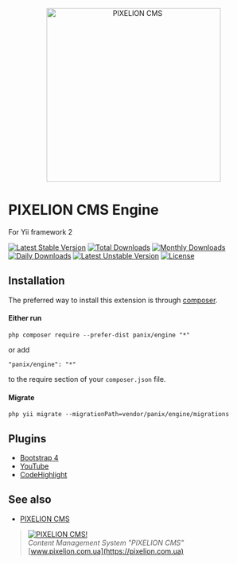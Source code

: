 <p align="center">
  <a href="https://pixelion.com.ua"><img src="https://pixelion.com.ua/uploads/logo2.svg" width="350" alt="PIXELION CMS"/></a>
</p>

# PIXELION CMS Engine

For Yii framework 2

[![Latest Stable Version](https://poser.pugx.org/panix/engine/v/stable)](https://packagist.org/packages/panix/engine)
[![Total Downloads](https://poser.pugx.org/panix/engine/downloads)](https://packagist.org/packages/panix/engine)
[![Monthly Downloads](https://poser.pugx.org/panix/engine/d/monthly)](https://packagist.org/packages/panix/engine)
[![Daily Downloads](https://poser.pugx.org/panix/engine/d/daily)](https://packagist.org/packages/panix/engine)
[![Latest Unstable Version](https://poser.pugx.org/panix/engine/v/unstable)](https://packagist.org/packages/panix/engine)
[![License](https://poser.pugx.org/panix/engine/license)](https://packagist.org/packages/panix/engine)


## Installation

The preferred way to install this extension is through [composer](http://getcomposer.org/download/).

#### Either run

```
php composer require --prefer-dist panix/engine "*"
```

or add

```
"panix/engine": "*"
```

to the require section of your `composer.json` file.


#### Migrate
```
php yii migrate --migrationPath=vendor/panix/engine/migrations
```


## Plugins
- [Bootstrap 4](plugins/bootstrap)
- [YouTube](plugins/web/youtube)
- [CodeHighlight](plugins/content/codehighlight)


## See also
- [PIXELION CMS](https://pixelion.com.ua)


> [![PIXELION CMS!](https://pixelion.com.ua/uploads/logo.svg "PIXELION CMS")](https://pixelion.com.ua)  
<i>Content Management System "PIXELION CMS"</i>  
[www.pixelion.com.ua](https://pixelion.com.ua)